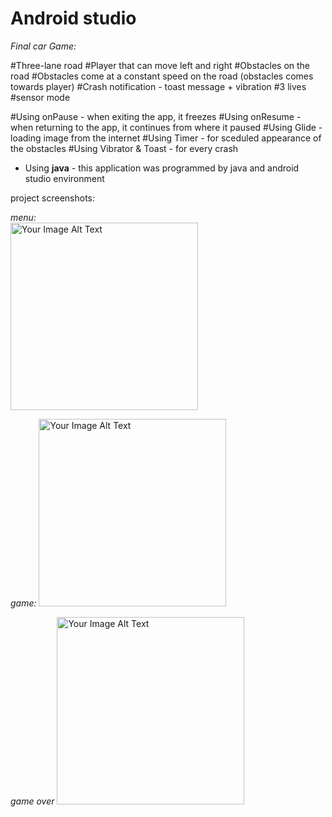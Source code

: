 # Android studio

_Final car Game:_

#Three-lane road
#Player that can move left and right
#Obstacles on the road
#Obstacles come at a constant speed on the road (obstacles comes towards player)
#Crash notification - toast message + vibration
#3 lives
#sensor mode


#Using onPause - when exiting the app, it freezes
#Using onResume - when returning to the app, it continues from where it paused
#Using Glide - loading image from the internet
#Using Timer - for sceduled appearance of the obstacles
#Using Vibrator & Toast - for every crash

* Using **java** - this application was programmed by java and android studio environment

project screenshots:

*menu:* 
<br><img src="https://github.com/sapir852/carGame_Final_project/assets/46643472/a1e7c65d-0d83-4396-aa8b-926d671f7534" alt="Your Image Alt Text" width="300">

*game:* 
<img src="https://github.com/sapir852/carGame_Final_project/assets/46643472/b3b12477-68b2-4e2d-b30c-f75f2256e8bf" alt="Your Image Alt Text" width="300">

*game over*
<img src="https://github.com/sapir852/carGame_Final_project/assets/46643472/58aeb88b-539a-495a-b43d-48634fe6d6e7" alt="Your Image Alt Text" width="300">
